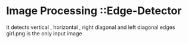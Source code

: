 # Image Processing ::Edge-Detector
It detects vertical , horizontal , right diagonal and left diagonal edges
girl.png is the only input image
